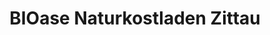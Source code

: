 ---
title: "BIOase Naturkostladen Zittau"
url: /zittau/bioase-naturkostladen-zittau/
shop: Lebensmittel
---